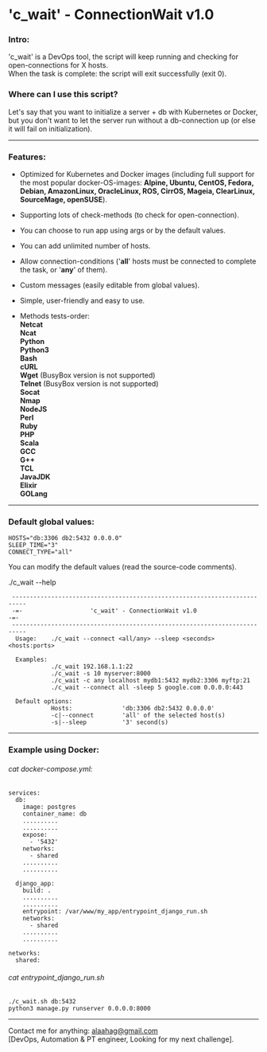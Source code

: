 # 'c_wait' - ConnectionWait v1.0

<h3>Intro:</h3>  

'c_wait' is a DevOps tool, the script will keep running and checking for open-connections for X hosts.  
When the task is complete: the script will exit successfully (exit 0).

<h3>Where can I use this script?</h3>  
Let's say that you want to initialize a server + db with Kubernetes or Docker, but you don't want to let the server run without a db-connection up (or else it will fail on initialization).  

--------------------

<h3>Features:</h3>  

* Optimized for Kubernetes and Docker images (including full support for the most popular docker-OS-images: <b>Alpine, Ubuntu, CentOS, Fedora, Debian, AmazonLinux, OracleLinux, ROS, CirrOS, Mageia, ClearLinux, SourceMage, openSUSE</b>).  
* Supporting lots of check-methods (to check for open-connection).  
* You can choose to run app using args or by the default values.  
* You can add unlimited number of hosts.  
* Allow connection-conditions ('<b>all</b>' hosts must be connected to complete the task, or '<b>any</b>' of them).  
* Custom messages (easily editable from global values).  
* Simple, user-friendly and easy to use.  

* Methods tests-order:  
<b>Netcat</b>  
<b>Ncat</b>  
<b>Python</b>  
<b>Python3</b>  
<b>Bash</b>  
<b>cURL</b>  
<b>Wget</b>     (BusyBox version is not supported)  
<b>Telnet</b>   (BusyBox version is not supported)  
<b>Socat</b>  
<b>Nmap</b>  
<b>NodeJS</b>  
<b>Perl</b>  
<b>Ruby</b>  
<b>PHP</b>  
<b>Scala</b>  
<b>GCC</b>  
<b>G++</b>  
<b>TCL</b>  
<b>JavaJDK</b>  
<b>Elixir</b>  
<b>GOLang</b>  

--------------------

<h3>Default global values:</h3>  

```
HOSTS="db:3306 db2:5432 0.0.0.0"  
SLEEP_TIME="3"  
CONNECT_TYPE="all"  
```

You can modify the default values (read the source-code comments).  

./c_wait --help  

     --------------------------------------------------------------------------
     -=-                   'c_wait' - ConnectionWait v1.0                   -=-
     --------------------------------------------------------------------------
      Usage:    ./c_wait --connect <all/any> --sleep <seconds> <hosts:ports>
     
      Examples:
                ./c_wait 192.168.1.1:22
                ./c_wait -s 10 myserver:8000
                ./c_wait -c any localhost mydb1:5432 mydb2:3306 myftp:21
                ./c_wait --connect all -sleep 5 google.com 0.0.0.0:443
     
      Default options:
                Hosts:              'db:3306 db2:5432 0.0.0.0'
                -c|--connect        'all' of the selected host(s)
                -s|--sleep          '3' second(s)
    
--------------------

<h3>Example using Docker:</h3>  
<h6>cat docker-compose.yml:</h6>  

```
services:  
  db:  
    image: postgres  
    container_name: db  
    ..........  
    ..........  
    expose:  
      - '5432'
    networks:  
      - shared  
    ..........  
    ..........  

  django_app:  
    build: .  
    ..........  
    ..........  
    entrypoint: /var/www/my_app/entrypoint_django_run.sh  
    networks:  
      - shared  
    ..........  
    ..........  

networks:  
  shared:    
```

<h6>cat entrypoint_django_run.sh</h6>  

```
./c_wait.sh db:5432  
python3 manage.py runserver 0.0.0.0:8000  
```

--------------------

Contact me for anything: alaahag@gmail.com  
[DevOps, Automation & PT engineer, Looking for my next challenge].
